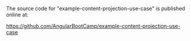 The source code for "example-content-projection-use-case" is published online at:

https://github.com/AngularBootCamp/example-content-projection-use-case

